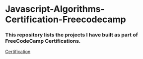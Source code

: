 # Javascript-Algorithms-Certification-Freecodecamp

### This repository lists the projects I have built as part of FreeCodeCamp Certifications.

[Certification](https://www.freecodecamp.org/certification/farrukhbek/javascript-algorithms-and-data-structures)

